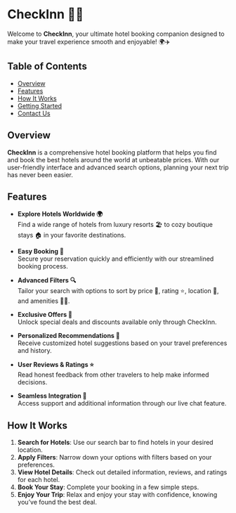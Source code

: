 # CheckInn 🏨✨

Welcome to **CheckInn**, your ultimate hotel booking companion designed to make your travel experience smooth and enjoyable! 🌍✈️ 

## Table of Contents

- [Overview](#overview)
- [Features](#features)
- [How It Works](#how-it-works)
- [Getting Started](#getting-started)
- [Contact Us](#contact-us)

## Overview

**CheckInn** is a comprehensive hotel booking platform that helps you find and book the best hotels around the world at unbeatable prices. With our user-friendly interface and advanced search options, planning your next trip has never been easier.

## Features

- **Explore Hotels Worldwide 🌍**  
  Find a wide range of hotels from luxury resorts 🏖️ to cozy boutique stays 🏠 in your favorite destinations.

- **Easy Booking 📲**  
  Secure your reservation quickly and efficiently with our streamlined booking process.

- **Advanced Filters 🔍**  
  Tailor your search with options to sort by price 💸, rating ⭐, location 📍, and amenities 🏋️‍♂️.

- **Exclusive Offers 🎁**  
  Unlock special deals and discounts available only through CheckInn.

- **Personalized Recommendations 🧳**  
  Receive customized hotel suggestions based on your travel preferences and history.

- **User Reviews & Ratings ⭐**  
  Read honest feedback from other travelers to help make informed decisions.

- **Seamless Integration 💬**  
  Access support and additional information through our live chat feature.

## How It Works

1. **Search for Hotels**: Use our search bar to find hotels in your desired location.
2. **Apply Filters**: Narrow down your options with filters based on your preferences.
3. **View Hotel Details**: Check out detailed information, reviews, and ratings for each hotel.
4. **Book Your Stay**: Complete your booking in a few simple steps.
5. **Enjoy Your Trip**: Relax and enjoy your stay with confidence, knowing you’ve found the best deal.
